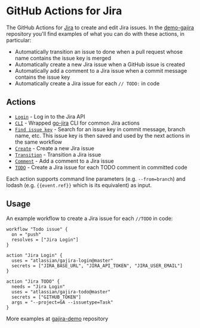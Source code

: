 # GitHub Actions for Jira

The GitHub Actions for [Jira](https://www.atlassian.com/software/jira) to create and edit Jira issues. 
In the [demo-gajira](https://github.com/atlassian/gajira-demo) repository you'll find examples of what you can do with these actions, in particular:

- Automatically transition an issue to done when a pull request whose name contains the issue key is merged
- Automatically create a new Jira issue when a GitHub issue is created
- Automatically add a comment to a Jira issue when a commit message contains the issue key
- Automatically create a Jira issue for each `// TODO:` in code

## Actions

- [`Login`](https://github.com/marketplace/actions/jira-login) - Log in to the Jira API
- [`CLI`](https://github.com/marketplace/actions/jira-cli) - Wrapped [go-jira](https://github.com/Netflix-Skunkworks/go-jira) CLI for common Jira actions
- [`Find issue key`](https://github.com/marketplace/actions/jira-find) - Search for an issue key in commit message, branch name, etc. This issue key is then saved and used by the next actions in the same workflow
- [`Create`](https://github.com/marketplace/actions/jira-create) - Create a new Jira issue
- [`Transition`](https://github.com/marketplace/actions/jira-transition) - Transition a Jira issue
- [`Comment`](https://github.com/marketplace/actions/jira-comment) - Add a comment to a Jira issue
- [`TODO`](https://github.com/marketplace/actions/jira-todo) - Create a Jira issue for each TODO comment in committed code

Each action supports command line parameters (e.g. `--from=branch`) and lodash (e.g. `{{event.ref}}` which is its equivalent) as input.

## Usage
An example workflow to create a Jira issue for each `//TODO` in code:

```
workflow "Todo issue" {
  on = "push"
  resolves = ["Jira Login"]
}

action "Jira Login" {
  uses = "atlassian/gajira-login@master"
  secrets = ["JIRA_BASE_URL", "JIRA_API_TOKEN", "JIRA_USER_EMAIL"]
}

action "Jira TODO" {
  needs = "Jira Login"
  uses = "atlassian/gajira-todo@master"
  secrets = ["GITHUB_TOKEN"]
  args = "--project=GA --issuetype=Task"
}
```

More examples at [gajira-demo](https://github.com/atlassian/gajira-demo) repository 
